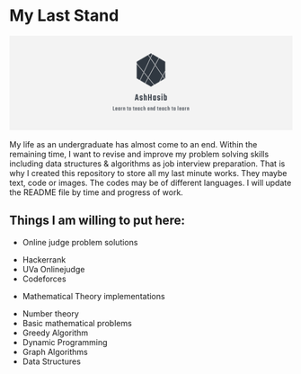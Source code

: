# My Last Stand

<img src="header_banner_logo.png" alt="No Image">

My life as an undergraduate has almost come to an end. Within the remaining time, I want to revise and improve my problem solving skills including data structures & algorithms as job interview preparation. That is why I created this repository to store all my last minute works. They maybe text, code or images. The codes may be of different languages. I will update the README file by time and progress of work.

## Things I am willing to put here:

* Online judge problem solutions
 - Hackerrank
 - UVa Onlinejudge
 - Codeforces
 
* Mathematical Theory implementations
 - Number theory
 - Basic mathematical problems
 - Greedy Algorithm
 - Dynamic Programming
 - Graph Algorithms
 - Data Structures
